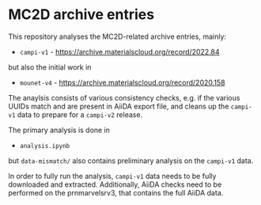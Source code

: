 # MC2D archive entries

This repository analyses the MC2D-related archive entries, mainly:

* `campi-v1` - https://archive.materialscloud.org/record/2022.84

but also the initial work in

* `mounet-v4` - https://archive.materialscloud.org/record/2020.158

The anaylsis consists of various consistency checks, e.g. if the various UUIDs match and are present in AiiDA export file, and cleans up the `campi-v1` data to prepare for a `campi-v2` release.

The primary analysis is done in 

* `analysis.ipynb`

but `data-mismatch/` also contains preliminary analysis on the `campi-v1` data.

In order to fully run the analysis, `campi-v1` data needs to be fully downloaded and extracted. Additionally, AiiDA checks need to be performed on the prnmarvelsrv3, that contains the full AiiDA data.